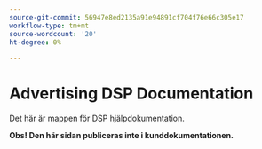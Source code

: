```yaml
---
source-git-commit: 56947e8ed2135a91e94891cf704f76e66c305e17
workflow-type: tm+mt
source-wordcount: '20'
ht-degree: 0%

---
```

# Advertising DSP Documentation

Det här är mappen för DSP hjälpdokumentation.

**Obs! Den här sidan publiceras inte i kunddokumentationen.**
